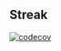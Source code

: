 Streak
------

[![codecov](https://codecov.io/gh/streakphp/streak/branch/master/graph/badge.svg)](https://codecov.io/gh/streakphp/streak)
